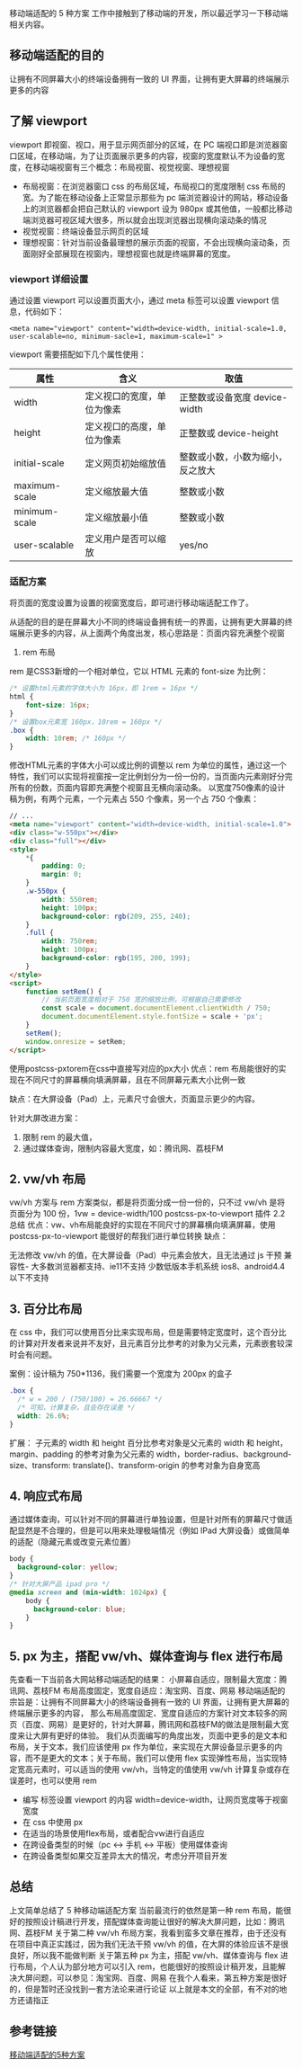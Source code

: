 移动端适配的 5 种方案
工作中接触到了移动端的开发，所以最近学习一下移动端相关内容。

## 移动端适配的目的

让拥有不同屏幕大小的终端设备拥有一致的 UI 界面，让拥有更大屏幕的终端展示更多的内容

## 了解 viewport

viewport 即视窗、视口，用于显示网页部分的区域，在 PC 端视口即是浏览器窗口区域，在移动端，为了让页面展示更多的内容，视窗的宽度默认不为设备的宽度，在移动端视窗有三个概念：布局视窗、视觉视窗、理想视窗

- 布局视窗：在浏览器窗口 css 的布局区域，布局视口的宽度限制 css 布局的宽。为了能在移动设备上正常显示那些为 pc 端浏览器设计的网站，移动设备上的浏览器都会把自己默认的 viewport 设为 980px 或其他值，一般都比移动端浏览器可视区域大很多，所以就会出现浏览器出现横向滚动条的情况
- 视觉视窗：终端设备显示网页的区域
- 理想视窗：针对当前设备最理想的展示页面的视窗，不会出现横向滚动条，页面刚好全部展现在视窗内，理想视窗也就是终端屏幕的宽度。

### viewport 详细设置

通过设置 viewport 可以设置页面大小，通过 meta 标签可以设置 viewport 信息，代码如下：

```
<meta name="viewport" content="width=device-width, initial-scale=1.0, user-scalable=no, minimum-sacle=1, maximum-scale=1" >
```

viewport 需要搭配如下几个属性使用：

| 属性          | 含义                       | 取值                             |
| ------------- | -------------------------- | -------------------------------- |
| width         | 定义视口的宽度，单位为像素 | 正整数或设备宽度 device-width    |
| height        | 定义视口的高度，单位为像素 | 正整数或 device-height           |
| initial-scale | 定义网页初始缩放值         | 整数或小数，小数为缩小，反之放大 |
| maximum-scale | 定义缩放最大值             | 整数或小数                       |
| minimum-scale | 定义缩放最小值             | 整数或小数                       |
| user-scalable | 定义用户是否可以缩放       | yes/no                           |

### 适配方案
将页面的宽度设置为设置的视窗宽度后，即可进行移动端适配工作了。

从适配的目的是在屏幕大小不同的终端设备拥有统一的界面，让拥有更大屏幕的终端展示更多的内容，从上面两个角度出发，核心思路是：页面内容充满整个视窗

1. rem 布局

rem 是CSS3新增的一个相对单位，它以 HTML 元素的 font-size 为比例：
```css
/* 设置html元素的字体大小为 16px，即 1rem = 16px */
html {
    font-size: 16px;
}
/* 设置box元素宽 160px，10rem = 160px */
.box {
    width: 10rem; /* 160px */
}
```
修改HTML元素的字体大小可以成比例的调整以 rem 为单位的属性，通过这一个特性，我们可以实现将视窗按一定比例划分为一份一份的，当页面内元素刚好分完所有的份数，页面内容即充满整个视窗且无横向滚动条。
以宽度750像素的设计稿为例，有两个元素，一个元素占 550 个像素，另一个占 750 个像素：

```html
// ...
<meta name="viewport" content="width=device-width, initial-scale=1.0">
<div class="w-550px"></div>
<div class="full"></div>
<style>
    *{
        padding: 0;
        margin: 0;
    }
    .w-550px {
        width: 550rem;
        height: 100px;
        background-color: rgb(209, 255, 240);
    }
    .full {
        width: 750rem;
        height: 100px;
        background-color: rgb(195, 200, 199);
    }
</style>
<script>
    function setRem() {
        // 当前页面宽度相对于 750 宽的缩放比例，可根据自己需要修改
        const scale = document.documentElement.clientWidth / 750;
        document.documentElement.style.fontSize = scale + 'px';
    }
    setRem();
    window.onresize = setRem;
</script>
```
使用postcss-pxtorem在css中直接写对应的px大小
优点：rem 布局能很好的实现在不同尺寸的屏幕横向填满屏幕，且在不同屏幕元素大小比例一致

缺点：在大屏设备（Pad）上，元素尺寸会很大，页面显示更少的内容。

针对大屏改进方案：

1. 限制 rem 的最大值，
2. 通过媒体查询，限制内容最大宽度，如：腾讯网、荔枝FM

## 2. vw/vh 布局
vw/vh 方案与 rem 方案类似，都是将页面分成一份一份的，只不过 vw/vh 是将页面分为 100 份，1vw = device-width/100
postcss-px-to-viewport 插件
2.2 总结
优点：vw、vh布局能良好的实现在不同尺寸的屏幕横向填满屏幕，使用 postcss-px-to-viewport 能很好的帮我们进行单位转换
缺点：

无法修改 vw/vh 的值，在大屏设备（Pad）中元素会放大，且无法通过 js 干预
兼容性- 大多数浏览器都支持、ie11不支持 少数低版本手机系统 ios8、android4.4以下不支持

## 3. 百分比布局
在 css 中，我们可以使用百分比来实现布局，但是需要特定宽度时，这个百分比的计算对开发者来说并不友好，且元素百分比参考的对象为父元素，元素嵌套较深时会有问题。

案例：设计稿为 750*1136，我们需要一个宽度为 200px 的盒子
```css
.box {
  /* w = 200 / (750/100) = 26.66667 */
  /* 可知，计算复杂，且会存在误差 */
  width: 26.6%;
}
```

扩展： 子元素的 width 和 height 百分比参考对象是父元素的 width 和 height，margin、padding 的参考对象为父元素的 width，border-radius、background-size、transform: translate()、transform-origin 的参考对象为自身宽高

## 4. 响应式布局

通过媒体查询，可以针对不同的屏幕进行单独设置，但是针对所有的屏幕尺寸做适配显然是不合理的，但是可以用来处理极端情况（例如 IPad 大屏设备）或做简单的适配（隐藏元素或改变元素位置）

```css
body {
  background-color: yellow;
}
/* 针对大屏产品 ipad pro */
@media screen and (min-width: 1024px) {
    body {
      background-color: blue;
    }
}
```

## 5. px 为主，搭配 vw/vh、媒体查询与 flex 进行布局
先查看一下当前各大网站移动端适配的结果：
小屏幕自适应，限制最大宽度：腾讯网、荔枝FM
布局高度固定，宽度自适应：淘宝网、百度、网易
移动端适配的宗旨是：让拥有不同屏幕大小的终端设备拥有一致的 UI 界面，让拥有更大屏幕的终端展示更多的内容， 那么布局高度固定、宽度自适应的方案针对文本较多的网页（百度、网易）是更好的，针对大屏幕，腾讯网和荔枝FM的做法是限制最大宽度来让大屏有更好的体验。
我们从页面编写的角度出发，页面中更多的是文本和布局，关于文本，我们应该使用 px 作为单位，来实现在大屏设备显示更多的内容，而不是更大的文本；关于布局，我们可以使用 flex 实现弹性布局，当实现特定宽高元素时，可以适当的使用 vw/vh，当特定的值使用 vw/vh 计算复杂或存在误差时，也可以使用 rem

* 编写 <meta> 标签设置 viewport 的内容 width=device-width，让网页宽度等于视窗宽度
* 在 css 中使用 px
* 在适当的场景使用flex布局，或者配合vw进行自适应
* 在跨设备类型的时候（pc <-> 手机 <-> 平板）使用媒体查询
* 在跨设备类型如果交互差异太大的情况，考虑分开项目开发

## 总结

上文简单总结了 5 种移动端适配方案
当前最流行的依然是第一种 rem 布局，能很好的按照设计稿进行开发，搭配媒体查询能让很好的解决大屏问题，比如：腾讯网、荔枝FM
关于第二种 vw/vh 布局方案，我看到蛮多文章在推荐，由于还没有在项目中真正实践过，因为我们无法干预 vw/vh 的值，在大屏的体验应该不是很良好，所以我不能做判断
关于第五种 px 为主，搭配 vw/vh、媒体查询与 flex 进行布局，个人认为部分地方可以引入 rem，也能很好的按照设计稿开发，且能解决大屏问题，可以参见：淘宝网、百度、网易
在我个人看来，第五种方案是很好的，但是暂时还没找到一套方法论来进行论证
以上就是本文的全部，有不对的地方还请指正


## 参考链接

[移动端适配的5种方案](https://juejin.cn/post/6953091677838344199)